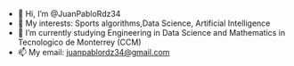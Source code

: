 - 👋 Hi, I’m @JuanPabloRdz34
- 👀 My interests: Sports algorithms,Data Science, Artificial Intelligence
- 🌱 I’m currently studying Engineering in Data Science and Mathematics in Tecnologico de Monterrey (CCM)
- 📫 My email: juanpablordz34@gmail.com

<!---
JuanPabloRdz34/JuanPabloRdz34 is a ✨ special ✨ repository because its `README.md` (this file) appears on your GitHub profile.
You can click the Preview link to take a look at your changes.
--->
